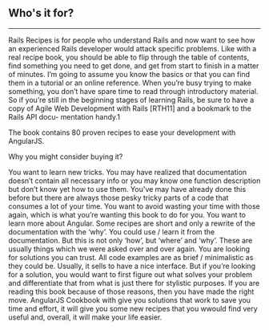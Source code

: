 ## Who's it for?

---------------

Rails Recipes is for people who understand Rails and now want to see how an experienced Rails developer would attack specific problems. Like with a real recipe book, you should be able to flip through the table of contents, find something you need to get done, and get from start to finish in a matter of minutes.
I’m going to assume you know the basics or that you can find them in a tutorial or an online reference. When you’re busy trying to make something, you don’t have spare time to read through introductory material. So if you’re still in the beginning stages of learning Rails, be sure to have a copy of Agile Web Development with Rails [RTH11] and a bookmark to the Rails API docu- mentation handy.1









The book contains 80 proven recipes to ease your development with AngularJS.


Why you might consider buying it?

You want to learn new tricks. You may have realized that documentation doesn’t contain all necessary info or you may know one function description but don’t know yet how to use them.
You've may have already done this before but there are always those pesky tricky parts of a code that consumes a lot of your time. You want to avoid wasting your time with those again, which is what you’re wanting this book to do for you.
You want to learn more about Angular. Some recipes are short and only a rewrite of the documentation with the ‘why’. You could use / learn it from the documentation. But this is not only ‘how’, but ‘where’ and ‘why’. These are usually things which we were asked over and over again.
You are looking for solutions you can trust. All code examples are as brief / minimalistic as they could be. Usually, it sells to have a nice interface. But if you’re looking for a solution, you would want to first figure out what solves your problem and differentiate that from what is just there for stylistic purposes.
If you are reading this book because of those reasons, then you have made the right move. AngularJS Cookbook with give you solutions that work to save you time and effort, it will give you some new recipes that you wwould find very useful and, overall, it will make your life easier.